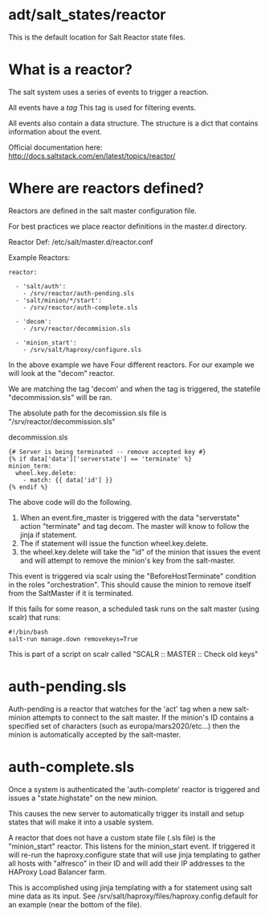 adt/salt_states/reactor
===

This is the default location for Salt Reactor state files. 

What is a reactor?
===

The salt system uses a series of events to trigger a reaction. 

All events have a *tag* This tag is used for filtering events. 

All events also contain a data structure. The structure is a dict that contains information about the event. 

Official documentation here: http://docs.saltstack.com/en/latest/topics/reactor/


Where are reactors defined?
===

Reactors are defined in the salt master configuration file. 

For best practices we place reactor definitions in the master.d directory. 

Reactor Def: /etc/salt/master.d/reactor.conf

Example Reactors: 
```
reactor:

  - 'salt/auth':
    - /srv/reactor/auth-pending.sls
  - 'salt/minion/*/start':
    - /srv/reactor/auth-complete.sls

  - 'decom':
    - /srv/reactor/decommision.sls

  - 'minion_start':
    - /srv/salt/haproxy/configure.sls
```

In the above example we have Four different reactors. For our example we will look at the "decom" reactor. 

We are matching the tag 'decom' and when the tag is triggered, the statefile "decommission.sls" will be ran. 

The absolute path for the decomission.sls file is "/srv/reactor/decommission.sls"

decommission.sls
```
{# Server is being terminated -- remove accepted key #}
{% if data['data']['serverstate'] == 'terminate' %}
minion_term:
  wheel.key.delete:
    - match: {{ data['id'] }}
{% endif %}
```

The above code will do the following. 

1. When an event.fire_master is triggered with the data "serverstate" action "terminate" and tag decom. The master will know to follow the jinja if statement. 
2. The if statement will issue the function wheel.key.delete. 
3. the wheel.key.delete will take the "id" of the minion that issues the event and will attempt to remove the minion's key from the salt-master. 

This event is triggered via scalr using the "BeforeHostTerminate" condition in the roles "orchestration". This should cause the minion to remove itself from the SaltMaster if it is terminated. 

If this fails for some reason, a scheduled task runs on the salt master (using scalr) that runs:
```
#!/bin/bash
salt-run manage.down removekeys=True
```

This is part of a script on scalr called "SCALR :: MASTER :: Check old keys"

auth-pending.sls
===

Auth-pending is a reactor that watches for the 'act' tag when a new salt-minion attempts to connect to the salt master. If the minion's ID contains a specified set of characters (such as europa/mars2020/etc...) then the minion is automatically accepted by the salt-master. 

auth-complete.sls
===

Once a system is authenticated the 'auth-complete' reactor is triggered and issues a "state.highstate" on the new minion. 

This causes the new server to automatically trigger its install and setup states that will make it into a usable system. 

A reactor that does not have a custom state file (.sls file) is the "minion_start" reactor. This listens for the minion_start event. If triggered it will re-run the haproxy.configure state that will use jinja templating to gather all hosts with "alfresco" in their ID and will add their IP addresses to the HAProxy Load Balancer farm. 

This is accomplished using jinja templating with a for statement using salt mine data as its input. See /srv/salt/haproxy/files/haproxy.config.default for an example (near the bottom of the file).  
